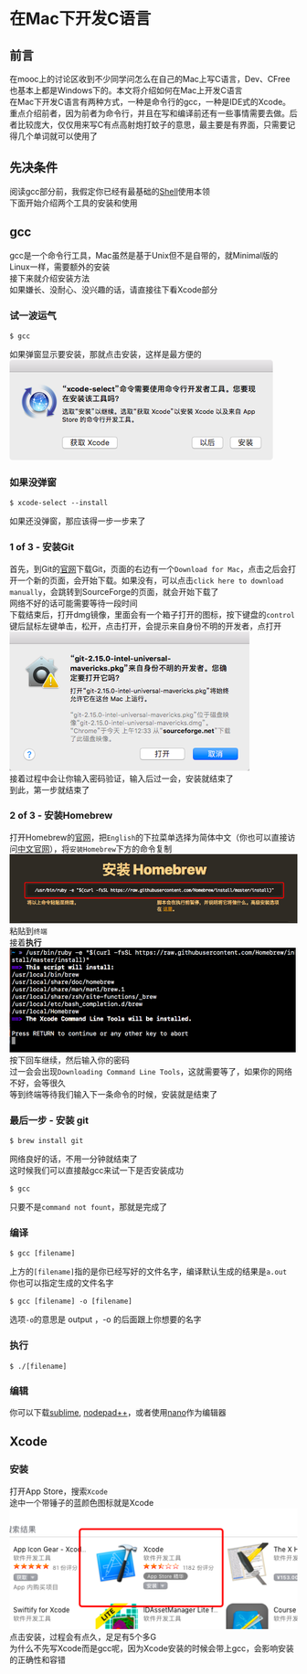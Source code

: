 # 在Mac下开发C语言

## 前言

在mooc上的讨论区收到不少同学问怎么在自己的Mac上写C语言，Dev、CFree也基本上都是Windows下的。本文将介绍如何在Mac上开发C语言<br>
在Mac下开发C语言有两种方式，一种是命令行的gcc，一种是IDE式的Xcode。重点介绍前者，因为前者为命令行，并且在写和编译前还有一些事情需要去做。后者比较庞大，仅仅用来写C有点高射炮打蚊子的意思，最主要是有界面，只需要记得几个单词就可以使用了

## 先决条件
阅读gcc部分前，我假定你已经有最基础的[Shell](https://github.com/m4XEp1/Epis-Knowledge-Repo/tree/master/Terminal%20Tutorial)使用本领<br>
下面开始介绍两个工具的安装和使用

## gcc

gcc是一个命令行工具，Mac虽然是基于Unix但不是自带的，就Minimal版的Linux一样，需要额外的安装<br>
接下来就介绍安装方法<br>
如果嫌长、没耐心、没兴趣的话，请直接往下看Xcode部分

### 试一波运气
```shell
$ gcc
```
如果弹窗显示要安装，那就点击安装，这样是最方便的<br>
![install](install.png)<br>

### 如果没弹窗
```shell
$ xcode-select --install
```
如果还没弹窗，那应该得一步一步来了

### 1 of 3 - 安装Git
首先，到Git的[官网](https://git-scm.com)下载Git，页面的右边有一个`Download for Mac`，点击之后会打开一个新的页面，会开始下载。如果没有，可以点击`click here to download manually`，会跳转到SourceForge的页面，就会开始下载了<br>
网络不好的话可能需要等待一段时间<br>
下载结束后，打开dmg镜像，里面会有一个箱子打开的图标，按下键盘的`control`键后鼠标左键单击，松开，点击打开，会提示来自身份不明的开发者，点打开<br>
![untrusted](untrusted.png)<br>
接着过程中会让你输入密码验证，输入后过一会，安装就结束了<br>
到此，第一步就结束了

### 2 of 3 - 安装Homebrew
打开Homebrew的[官网](https://brew.sh/)，把`English`的下拉菜单选择为简体中文（你也可以直接访问[中文官网](https://brew.sh/index_zh-cn.html)），将`安装Homebrew`下方的命令复制<br>
![command](command.png)
粘贴到`终端`<br>
接着**执行**<br>
![return](return.png)<br>
按下回车继续，然后输入你的密码<br>
过一会会出现`Downloading Command Line Tools`，这就需要等了，如果你的网络不好，会等很久<br>
等到终端等待我们输入下一条命令的时候，安装就是结束了

### 最后一步 - 安装 git
```shell
$ brew install git
```
网络良好的话，不用一分钟就结束了<br>
这时候我们可以直接敲gcc来试一下是否安装成功
```shell
$ gcc
```
只要不是`command not fount`，那就是完成了

### 编译
```shell
$ gcc [filename]
```
上方的`[filename]`指的是你已经写好的文件名字，编译默认生成的结果是`a.out`<br>
你也可以指定生成的文件名字
```shell
$ gcc [filename] -o [filename]
```
选项`-o`的意思是 output ，-o 的后面跟上你想要的名字<br>

### 执行
```shell
$ ./[filename]
```

### 编辑
你可以下载[sublime](https://www.sublimetext.com/), [nodepad++](https://notepad-plus-plus.org/)，或者使用[nano](https://github.com/m4XEp1/Epis-Knowledge-Repo/blob/master/Terminal%20Tutorial/README.md#nano---%E5%91%BD%E4%BB%A4%E8%A1%8C%E4%B8%8B%E7%9A%84%E5%8F%AF%E8%A7%86%E5%8C%96%E7%BC%96%E8%BE%91%E5%99%A8)作为编辑器


## Xcode

### 安装

打开App Store，搜索`Xcode`<br>
途中一个带锤子的蓝颜色图标就是Xcode<br>
![xcode](xcode.png)<br>
点击安装，过程会有点久，足足有5个多G<br>
为什么不先写Xcode而是gcc呢，因为Xcode安装的时候会带上gcc，会影响安装的正确性和容错